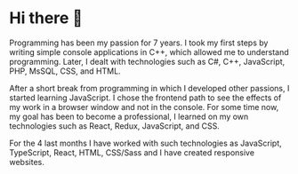 # Hi there 👋

Programming has been my passion for 7 years.
I took my first steps by writing simple console applications in C++, which allowed me to understand programming. Later, I dealt with technologies such as C#, C++, JavaScript, PHP, MsSQL, CSS, and HTML.

After a short break from programming in which I developed other passions, I started learning JavaScript.
I chose the frontend path to see the effects of my work in a browser window and not in the console. For some time now, my goal has been to become a professional, I learned on my own technologies such as React, Redux, JavaScript, and CSS.

For the 4 last months I have worked with such technologies as JavaScript, TypeScript, React, HTML, CSS/Sass and I have created responsive websites.
<!--
**kuzgan/kuzgan** is a ✨ _special_ ✨ repository because its `README.md` (this file) appears on your GitHub profile.

Here are some ideas to get you started:

- 🔭 I’m currently working on ...
- 🌱 I’m currently learning ...
- 👯 I’m looking to collaborate on ...
- 🤔 I’m looking for help with ...
- 💬 Ask me about ...
- 📫 How to reach me: ...
- 😄 Pronouns: ...
- ⚡ Fun fact: ...
-->
